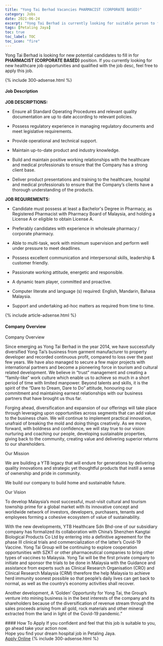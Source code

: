 ```yaml
---
title: "Yong Tai Berhad Vacancies PHARMACIST (CORPORATE BASED)" 
category: Jobs 
date: 2021-06-24 
excerpt: "Yong Tai Berhad is currently looking for suitable person to fill in the PHARMACIST (CORPORATE BASED) which positioned at Petaling Jaya" 
tags: [Petaling Jaya] 
toc: true 
toc_label: TOC 
toc_icon: "fire" 
--- 
```


<p>Yong Tai Berhad is looking for new potential candidates to fill in for <b>PHARMACIST (CORPORATE BASED)</b> position. If you currently looking for new healthcare job opportunities and qualified with the job desc, feel free to apply this job.
</p>{% include 300-adsense.html %} 
<div><div><h4>Job Description</h4></div><div><div><span><div><p><strong>JOB DESCRIPTIONS:</strong></p><ul><li><span>Ensure all Standard Operating Procedures and relevant quality documentation are up to date according to relevant policies.</span></li></ul><ul><li>Possess regulatory experience in managing regulatory documents and meet legislative requirements.</li></ul><ul><li>Provide operational and technical support.</li></ul><ul><li>Maintain up-to-date product and industry knowledge.</li></ul><ul><li><span>Build and maintain positive working relationships with the healthcare and medical professionals to ensure that the Company has a strong client base.</span></li></ul><ul><li><span>Deliver product presentations and training to the healthcare, hospital and medical professionals to ensure that the Company&#8217;s clients have a thorough understanding of&#160;the products.</span></li></ul><p><strong>JOB REQUIREMENTS:</strong></p><ul><li>Candidate must possess at least a Bachelor's Degree in Pharmacy, as Registered Pharmacist with Pharmacy Board of Malaysia, and holding a License A or eligible to obtain License A.<strong><em></em></strong></li></ul><ul><li>Preferably candidates with experience in wholesale pharmacy / corporate pharmacy.</li></ul><ul><li>Able to multi-task, work with minimum supervision and perform well under pressure to meet deadlines.</li></ul><ul><li>Possess excellent communication and interpersonal skills, leadership &amp; customer friendly.</li></ul><ul><li>Passionate working attitude, energetic and responsible.</li></ul><ul><li>A dynamic team player, committed and proactive.</li></ul><ul><li>Computer literate and language (s) required: English, Mandarin, Bahasa Malaysia.</li></ul><ul><li>Support and undertaking ad-hoc matters as required from time to time.</li></ul></div></span></div></div></div> 
{% include article-adsense.html %} 
<div><div><h4>Company Overview</h4></div><div><div><span><div><p>Company Overview</p><p>Since emerging as Yong Tai Berhad in the year 2014, we have successfully diversified Yong Tai&#8217;s business from garment manufacturer to property developer and recorded continuous profit, compared to loss over the past few years. We have also managed to secure a few major projects with international partners and become a pioneering force in tourism and cultural related development. We believe in &#8220;trust&#8221; management and creating a &#8220;family-like&#8221; work culture which enable us to achieve so much in a short period of time with limited manpower. Beyond talents and skills, it is the spirit of the &#8220;Dare to Dream, Dare to Do&#8221; attitude, honouring our commitment and maintaining earnest relationships with our business partners that have brought us thus far.</p><p>Forging ahead, diversification and expansion of our offerings will take place through leveraging upon opportunities across segments that can add value to the business chain. We will continue to implement practical innovation, unafraid of breaking the mold and doing things creatively. As we move forward, with boldness and confidence, we will stay true to our vision: nurturing and coaching our people, developing sustainable properties, giving back to the community, creating value and delivering superior returns to our shareholders.</p><p>Our Mission</p><p>We are building a YTB legacy that will endure for generations by delivering quality innovations and strategic yet thoughtful products that instill a sense of ownership and pride in community.</p><p>We build our company to build home and sustainable future.</p><p>Our Vision</p><p>To develop Malaysia&#8217;s most successful, must-visit cultural and tourism township prime for a global market with its innovative concept and worldwide network of investors, developers, purchasers, tenants and employees forming a cohesive ecosystem of value of sustainability.</p><p>With the new developments, YTB Healthcare Sdn Bhd-one of our subsidiary company has formalized its collaboration with China&#8217;s Shenzhen Kangtai Biological Products Co Ltd by entering into a definitive agreement for the phase III clinical trials and commercialization of the latter&#8217;s Covid-19 Vaccine. Yong Tai Group will be continuing to explore cooperation opportunities with SZKT or other pharmaceutical companies to bring other types of vaccines to Malaysia. Yong Tai will be the first private company to initiate and sponsor the trials to be done in Malaysia with the Guidance and assistance from experts such as Clinical Research Organisation (CRO) and Clinical Research Malaysia (CRM) therefore the help Malaysia to achieve herd immunity soonest possible so that people&#8217;s daily lives can get back to normal, as well as the country&#8217;s economy activities shall recover.</p><p>Another development, A &#8216;Golden&#8217; Opportunity for Yong Tai, the Group&#8217;s venture into mining business is in the best interests of the company and its shareholders because of the diversification of revenue stream through the sales proceeds arising from all gold, rock materials and other mineral extracted from the land in light of the Covid-19 pandemic.&#8221;</p></div></span></div></div></div> 
#### How To Apply 
If you confident and feel that this job is suitable to you, go ahead take your action now. <br/> 
Hope you find your dream hospital job in Petaling Jaya. <br/> 
<a href="https://www.jobstreet.com.my/en/job/pharmacist-corporate-based-4599076?jobId=jobstreet-my-job-4599076" class="btn btn--warning" target="_blank" rel="nofollow noopenner">Apply Online</a> 
{% include 300-adsense.html %} 